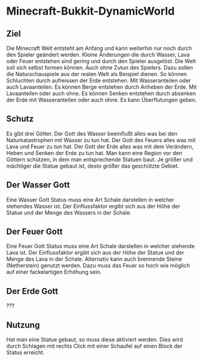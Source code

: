 Minecraft-Bukkit-DynamicWorld
=============================

Ziel
----

Die Minecraft Welt entsteht am Anfang und kann weiterhin nur noch durch den Spieler geändert werden.
Kleine Änderungen die durch Wasser, Lava oder Feuer entstehen sind gering und durch den Spieler ausgelöst.
Die Welt soll sich selbst formen können. Auch ohne Zutun des Spielers.
Dazu sollen die Naturschauspiele aus der realen Welt als Beispiel dienen.
So können Schluchten durch aufreissen der Erde entstehen. Mit Wasseranteilen oder auch Lavaanteilen.
Es können Berge entstehen durch Anheben der Erde. Mit Lavaanteilen oder auch ohne.
Es können Senken entstehen durch absenken der Erde mit Wasseranteilen oder auch ohne.
Es kann Überflutungen geben.

Schutz
------

Es gibt drei Götter. Der Gott des Wasser beeinflußt alles was bei den Naturkatastrophen mit Wasser zu tun hat.
Der Gott des Feuers alles was mit Lava und Feuer zu tun hat.
Der Gott der Erde alles was mit dem Verändern, Heben und Senken der Erde zu tun hat.
Man kann eine Region vor den Göttern schützen, in dem man entsprechende Statuen baut.
Je größer und mächtiger die Statue gebaut ist, desto größer das geschützte Gebiet.

Der Wasser Gott
---------------

Eine Wasser Gott Status muss eine Art Schale darstellen in welcher stehendes Wasser ist.
Der Einflussfaktor ergibt sich aus der Höhe der Statue und der Menge des Wassers in der Schale.

Der Feuer Gott
--------------

Eine Feuer Gott Status muss eine Art Schale darstellen in welcher stehende Lava ist.
Der Einflussfaktor ergibt sich aus der Höhe der Statue und der Menge des Lava in der Schale.
Alternativ kann auch brennende Steine (Netherstein) genutzt werden.
Dazu muss das Feuer so hoch wie möglich auf einer fackelartigen Erhöhung sein.

Der Erde Gott
-------------

???

Nutzung
-------

Hat man eine Statue gebaut, so muss diese aktiviert werden.
Dies wird durch Schlagen mit rechts Click mit einer Schaufel auf einen Block der Status erreicht.

